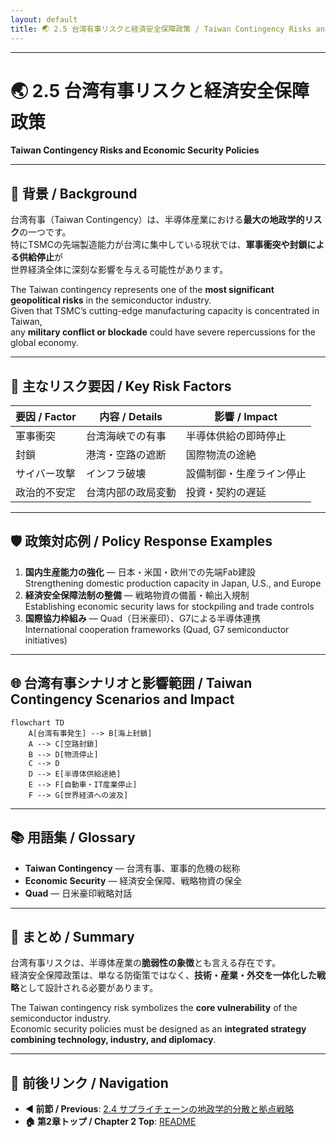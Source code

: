 ```yaml
---
layout: default
title: 🌏 2.5 台湾有事リスクと経済安全保障政策 / Taiwan Contingency Risks and Economic Security Policies
---
```


---

# 🌏 2.5 台湾有事リスクと経済安全保障政策  
**Taiwan Contingency Risks and Economic Security Policies**

---

## 📜 背景 / Background

台湾有事（Taiwan Contingency）は、半導体産業における**最大の地政学的リスク**の一つです。  
特にTSMCの先端製造能力が台湾に集中している現状では、**軍事衝突や封鎖による供給停止**が  
世界経済全体に深刻な影響を与える可能性があります。

The Taiwan contingency represents one of the **most significant geopolitical risks** in the semiconductor industry.  
Given that TSMC’s cutting-edge manufacturing capacity is concentrated in Taiwan,  
any **military conflict or blockade** could have severe repercussions for the global economy.

---

## 🚨 主なリスク要因 / Key Risk Factors

| 要因 / Factor | 内容 / Details | 影響 / Impact |
|---------------|----------------|---------------|
| 軍事衝突 | 台湾海峡での有事 | 半導体供給の即時停止 |
| 封鎖 | 港湾・空路の遮断 | 国際物流の途絶 |
| サイバー攻撃 | インフラ破壊 | 設備制御・生産ライン停止 |
| 政治的不安定 | 台湾内部の政局変動 | 投資・契約の遅延 |

---

## 🛡 政策対応例 / Policy Response Examples

1. **国内生産能力の強化** — 日本・米国・欧州での先端Fab建設  
   Strengthening domestic production capacity in Japan, U.S., and Europe  
2. **経済安全保障法制の整備** — 戦略物資の備蓄・輸出入規制  
   Establishing economic security laws for stockpiling and trade controls  
3. **国際協力枠組み** — Quad（日米豪印）、G7による半導体連携  
   International cooperation frameworks (Quad, G7 semiconductor initiatives)  

---

## 🌐 台湾有事シナリオと影響範囲 / Taiwan Contingency Scenarios and Impact

```mermaid
flowchart TD
    A[台湾有事発生] --> B[海上封鎖]
    A --> C[空路封鎖]
    B --> D[物流停止]
    C --> D
    D --> E[半導体供給途絶]
    E --> F[自動車・IT産業停止]
    F --> G[世界経済への波及]
```

---

## 📚 用語集 / Glossary
- **Taiwan Contingency** — 台湾有事、軍事的危機の総称  
- **Economic Security** — 経済安全保障、戦略物資の保全  
- **Quad** — 日米豪印戦略対話  

---

## 📝 まとめ / Summary
台湾有事リスクは、半導体産業の**脆弱性の象徴**とも言える存在です。  
経済安全保障政策は、単なる防衛策ではなく、**技術・産業・外交を一体化した戦略**として設計される必要があります。

The Taiwan contingency risk symbolizes the **core vulnerability** of the semiconductor industry.  
Economic security policies must be designed as an **integrated strategy combining technology, industry, and diplomacy**.

---

## 🔗 前後リンク / Navigation
- **◀ 前節 / Previous**: [2.4 サプライチェーンの地政学的分散と拠点戦略](2_4_supply_chain_geopolitics.md)  
- **🏠 第2章トップ / Chapter 2 Top**: [README](../README.md)
